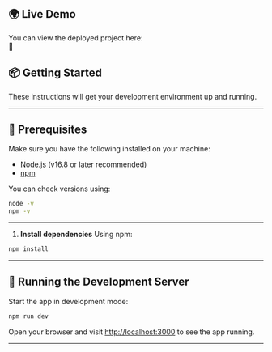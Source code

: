 
## 🌍 Live Demo

You can view the deployed project here:  
🔗 []()


## 📦 Getting Started

These instructions will get your development environment up and running.

---

## 🧾 Prerequisites

Make sure you have the following installed on your machine:

- [Node.js](https://nodejs.org/) (v16.8 or later recommended)
- [npm](https://www.npmjs.com/)

You can check versions using:
```bash
node -v
npm -v
```

---


1. **Install dependencies**
Using npm:
```bash
npm install
```

---

## 🏃 Running the Development Server

Start the app in development mode:
```bash
npm run dev
```

Open your browser and visit [http://localhost:3000](http://localhost:3000) to see the app running.

---
